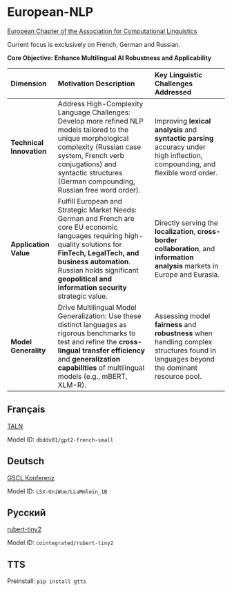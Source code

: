 # European-NLP

[European Chapter of the Association for Computational Linguistics](https://eacl.org/)

Current focus is exclusively on French, German and Russian.

**Core Objective: Enhance Multilingual AI Robustness and Applicability**

| Dimension | Motivation Description | Key Linguistic Challenges Addressed |
| :--- | :--- | :--- |
| **Technical Innovation** | Address High-Complexity Language Challenges: Develop more refined NLP models tailored to the unique morphological complexity (Russian case system, French verb conjugations) and syntactic structures (German compounding, Russian free word order). | Improving **lexical analysis** and **syntactic parsing** accuracy under high inflection, compounding, and flexible word order. |
| **Application Value** | Fulfill European and Strategic Market Needs: German and French are core EU economic languages requiring high-quality solutions for **FinTech, LegalTech, and business automation**. Russian holds significant **geopolitical and information security** strategic value. | Directly serving the **localization**, **cross-border collaboration**, and **information analysis** markets in Europe and Eurasia. |
| **Model Generality** | Drive Multilingual Model Generalization: Use these distinct languages as rigorous benchmarks to test and refine the **cross-lingual transfer efficiency** and **generalization capabilities** of multilingual models (e.g., mBERT, XLM-R). | Assessing model **fairness** and **robustness** when handling complex structures found in languages beyond the dominant resource pool. |

## Français

[TALN](https://www.atala.org/-Conference-TALN-RECITAL)

Model ID: `dbddv01/gpt2-french-small`

## Deutsch

[GSCL Konferenz](https://www.gscl.org/events/)

Model ID: `LSX-UniWue/LLaMmlein_1B`

## Русский

[rubert-tiny2](https://huggingface.co/cointegrated/rubert-tiny2)

Model ID: `cointegrated/rubert-tiny2`

## TTS

Preinstall: `pip install gtts`

